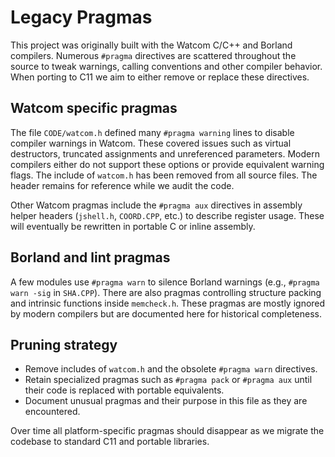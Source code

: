 # Legacy Pragmas

This project was originally built with the Watcom C/C++ and Borland compilers. Numerous `#pragma` directives are scattered throughout the source to tweak warnings, calling conventions and other compiler behavior. When porting to C11 we aim to either remove or replace these directives.

## Watcom specific pragmas

The file `CODE/watcom.h` defined many `#pragma warning` lines to disable compiler warnings in Watcom. These covered issues such as virtual destructors, truncated assignments and unreferenced parameters. Modern compilers either do not support these options or provide equivalent warning flags. The include of `watcom.h` has been removed from all source files. The header remains for reference while we audit the code.

Other Watcom pragmas include the `#pragma aux` directives in assembly helper headers (`jshell.h`, `COORD.CPP`, etc.) to describe register usage. These will eventually be rewritten in portable C or inline assembly.

## Borland and lint pragmas

A few modules use `#pragma warn` to silence Borland warnings (e.g., `#pragma warn -sig` in `SHA.CPP`). There are also pragmas controlling structure packing and intrinsic functions inside `memcheck.h`. These pragmas are mostly ignored by modern compilers but are documented here for historical completeness.

## Pruning strategy

- Remove includes of `watcom.h` and the obsolete `#pragma warn` directives.
- Retain specialized pragmas such as `#pragma pack` or `#pragma aux` until their code is replaced with portable equivalents.
- Document unusual pragmas and their purpose in this file as they are encountered.

Over time all platform-specific pragmas should disappear as we migrate the codebase to standard C11 and portable libraries.
